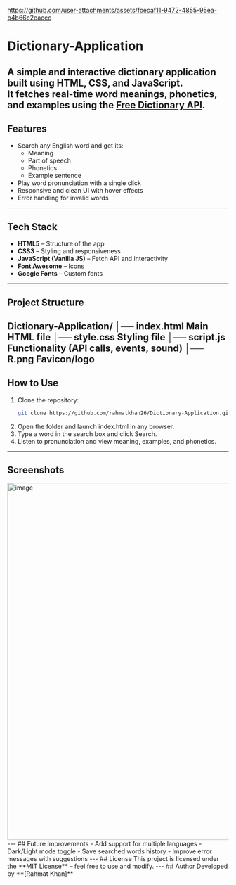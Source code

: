 https://github.com/user-attachments/assets/fcecaf11-9472-4855-95ea-b4b66c2eaccc

# Dictionary-Application
A simple and interactive dictionary application built using **HTML**, **CSS**, and **JavaScript**.  
It fetches real-time word meanings, phonetics, and examples using the [Free Dictionary API](https://dictionaryapi.dev/).
---
##  Features
- Search any English word and get its:
  - Meaning  
  - Part of speech  
  - Phonetics  
  - Example sentence  
- Play word pronunciation with a single click  
- Responsive and clean UI with hover effects  
- Error handling for invalid words  
---
##  Tech Stack
- **HTML5** – Structure of the app  
- **CSS3** – Styling and responsiveness  
- **JavaScript (Vanilla JS)** – Fetch API and interactivity  
- **Font Awesome** – Icons  
- **Google Fonts** – Custom fonts  
---
##  Project Structure
Dictionary-Application/
│── index.html       **Main HTML file** 
│── style.css        **Styling file**
│── script.js        **Functionality (API calls, events, sound)**
│── R.png            **Favicon/logo**
---
##  How to Use
1. Clone the repository:
   ```bash
   git clone https://github.com/rahmatkhan26/Dictionary-Application.git
3. Open the folder and launch index.html in any browser.
4. Type a word in the search box and click Search.
5. Listen to pronunciation and view meaning, examples, and phonetics.
---
## Screenshots
 <img width="1350" height="812" alt="image" src="https://github.com/user-attachments/assets/988e837f-b1ab-45aa-ad65-4012c9d101ab" />
 ---
##  Future Improvements
- Add support for multiple languages  
- Dark/Light mode toggle  
- Save searched words history  
- Improve error messages with suggestions  
---
##  License
This project is licensed under the **MIT License** – feel free to use and modify.  
---
##  Author
Developed by **[Rahmat Khan]**
